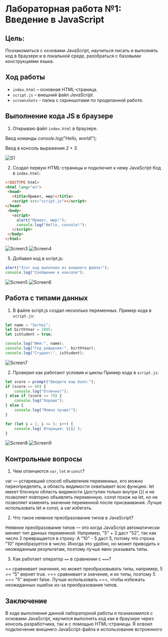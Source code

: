
# Лабораторная работа №1: Введение в JavaScript

## Цель:
Познакомиться с основами JavaScript, научиться писать и выполнять код в браузере и в локальной среде, разобраться с базовыми конструкциями языка.

## Ход работы
- `index.html` – основная HTML-страница.
- `script.js` – внешний файл *JavaScript*.
- `screenshots` - папка с скриншотами по проделанной работе.

## Выполнение кода JS в браузере
1. Открываю файл `index.html` в браузере.


 Ввод команды *console.log("Hello, world!");* 

 
 Ввод в консоль выражения *2 + 3.*
   
   ![S1](screenshots/1.png)
   
2. Создал первую HTML-страницы и подключил к нему JavaScript
Код в `index.html`:
```HTML
<!DOCTYPE html>
<html lang="en">
 <head>
   <title>Привет, мир!</title>
   <script src="script.js"></script>
</head>
 <body>
   <script>
     alert("Привет, мир!");
     console.log("Hello, console!");
   </script>
 </body>
</html>
```
![Screen3](screenshots/Screenshot_3.png)
![Screen4](screenshots/Screenshot_4.png)

5. Добавил код в script.js:

```javascript
alert("Этот код выполнен из внешнего файла!");
console.log("Сообщение в консоли");
```
![Screen5](screenshots/Screenshot_5.png)
![Screen6](screenshots/Screenshot_6.png)






## Работа с типами данных

1. В файле script.js создал несколько переменных.
Пример кода в `script.js`:
```javascript
let name = "Serhei";
let birthYear = 2005;
let isStudent = true;

console.log("Имя:", name);
console.log("Год рождения:", birthYear);
console.log("Студент:", isStudent);
```
![Screen7](screenshots/Screenshot_7.png)

2. Проверил как работают условия и циклы 
Пример кода в `script.js`:
```javascript
let score = prompt("Введите ваш балл:");
if (score >= 90) {
    console.log("Отлично!");
} else if (score >= 70) {
    console.log("Хорошо");
} else {
    console.log("Можно лучше!");
}

for (let i = 1; i <= 5; i++) {
    console.log(`Итерация: ${i}`);
}
```
![Screen8](screenshots/Screenshot_8.png)
![Screen9](screenshots/Screenshot_9.png)

## Контрольные вопросы
1. Чем отличаются `var`, `let` и `const`?

var — устаревший способ объявления переменных, его можно переопределять, а область видимости охватывает всю функцию. let имеет блочную область видимости (доступен только внутри {}) и не позволяет повторно объявлять переменную. const похож на let, но не позволяет изменять значение переменной после присваивания. Лучше использовать let и const, а var избегать.

2. Что такое неявное преобразование типов в JavaScript?

Неявное преобразование типов — это когда JavaScript автоматически меняет тип данных переменной. Например, "5" + 2 даст "52", так как число 2 превращается в строку. А "10" - 5 даст 5, потому что строка "10" преобразуется в число. Иногда это удобно, но может приводить к неожиданным результатам, поэтому лучше явно указывать типы.

3. Как работает оператор `==` в сравнении с `===`?

== сравнивает значения, но может преобразовывать типы, например, 5 == "5" вернет true. === сравнивает и значения, и их типы, поэтому 5 === "5" вернет false. Лучше использовать ===, чтобы избежать неожиданных ошибок из-за преобразования типов.

## Заключение
В ходе выполнения данной лабораторной работы я познакомился с основами JavaScript, научился выполнять код как в браузере через консоль разработчика, так и с помощью HTML-страницы. Я освоил подключение внешнего JavaScript-файла и использование встроенного <script> в HTML.

- Основные типы данных в JavaScript (строки, числа, логические значения).
- Объявление переменных с let, const и var и их различия.
- Управление потоком выполнения с помощью условных операторов (if-else).
- Использование циклов (for) для повторяющихся операций.

Практическое выполнение заданий помогло закрепить знания о синтаксисе языка и его основных конструкциях. Теперь я понимаю, как динамически управлять содержимым веб-страницы с помощью JavaScript.
